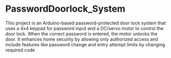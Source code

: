 # PasswordDoorlock_System
This project is an Arduino-based password-protected door lock system that uses a 4x4 keypad for password input and a DC/servo motor to control the door lock. When the correct password is entered, the motor unlocks the door. It enhances home security by allowing only authorized access and include features like password change and entry attempt limits by changing required code
